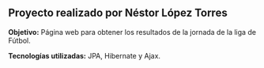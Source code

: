 ## Proyecto realizado por Néstor López Torres

<b>Objetivo:</b> Página web para obtener los resultados de la jornada de la liga de Fútbol.

<b>Tecnologías utilizadas:</b> JPA, Hibernate y Ajax.
